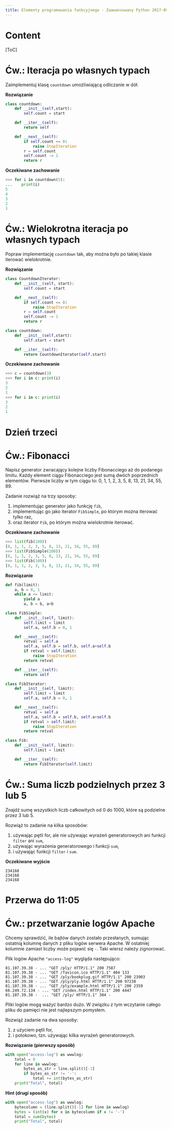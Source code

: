 ```yaml
---
title: Elementy programowania funkcyjnego - Zaawansowany Python 2017-09-25
---
```


# Content

[ToC]

# Ćw.: Iteracja po własnych typach

Zaimplementuj klasę `countdown` umożliwiającą odliczanie w dół.

**Rozwiązanie**

```python
class countdown:
    def __init__(self,start):
        self.count = start

    def __iter__(self):
        return self

    def __next__(self):
        if self.count <= 0:
            raise StopIteration
        r = self.count
        self.count -= 1
        return r
```

**Oczekiwane zachowanie**

```python
>>> for i in countdown(5):
...    print(i)
5
4
3
2
1
```

# Ćw.: Wielokrotna iteracja po własnych typach

Popraw implementację `countdown` tak, aby można było po takiej klasie iterować wielokrotnie.

**Rozwiązanie**

```python
class CountdownIterator:
    def __init__(self, start):
        self.count = start

    def __next__(self):
        if self.count <= 0:
            raise StopIteration
        r = self.count
        self.count -= 1
        return r

class countdown:
    def __init__(self,start):
        self.start = start

    def __iter__(self):
        return CountdownIterator(self.start)
```

**Oczekiwane zachowanie**

```python
>>> c = countdown(3)
>>> for i in c: print(i)
3
2
1
>>> for i in c: print(i)
3
2
1
```

# Dzień trzeci

# Ćw.: Fibonacci

Napisz generator zwracający kolejne liczby Fibonacciego aż do podanego limitu.
Każdy element ciągu Fibonacciego jest sumą dwóch poprzednich elementów.
Pierwsze liczby w tym ciągu to: 0, 1, 1, 2, 3, 5, 8, 13, 21, 34, 55, 89.

Zadanie rozwiąż na trzy sposoby: 

1. implementując generator jako funkcję `fib`, 
1. implementując go jako iterator `FibSimple`, po którym można iterować tylko raz,
1. oraz iterator `Fib`, po którym można wielokrotnie iterować.

**Oczekiwane zachowanie**

```python
>>> list(fib(100))
[0, 1, 1, 2, 3, 5, 8, 13, 21, 34, 55, 89]
>>> list(FibSimple(100))
[0, 1, 1, 2, 3, 5, 8, 13, 21, 34, 55, 89]
>>> list(Fib(100))
[0, 1, 1, 2, 3, 5, 8, 13, 21, 34, 55, 89]
```

**Rozwiązanie**

```python
def fib(limit):
    a, b = 0, 1
    while a <= limit:
        yield a
        a, b = b, a+b

class FibSimple:
    def __init__(self, limit):
        self.limit = limit
        self.a, self.b = 0, 1

    def __next__(self):
        retval = self.a
        self.a, self.b = self.b, self.a+self.b
        if retval > self.limit:
            raise StopIteration
        return retval

    def __iter__(self):
        return self

class FibIterator:
    def __init__(self, limit):
        self.limit = limit
        self.a, self.b = 0, 1

    def __next__(self):
        retval = self.a
        self.a, self.b = self.b, self.a+self.b
        if retval > self.limit:
            raise StopIteration
        return retval

class Fib:
    def __init__(self, limit):
        self.limit = limit

    def __iter__(self):
        return FibIterator(self.limit)
```

# Ćw.: Suma liczb podzielnych przez 3 lub 5

Znajdź sumę wszystkich liczb całkowitych od 0 do 1000, które są podzielne przez 3 lub 5.

Rozwiąż to zadanie na kilka sposobów:

1. używając pętli for, ale nie używając wyrażeń generatorowych ani funkcji `filter` ani `sum`,
1. używając wyrażenia generatorowego i funkcji `sum`,
1. i używając funkcji `filter` i `sum`.

**Oczekiwane wyjście**

    234168
    234168
    234168

# Przerwa do 11:05

# Ćw.: przetwarzanie logów Apache

Chcemy sprawdzić, ile bajtów danych zostało przesłanych, sumując ostatnią kolumnę danych z pliku logów serwera Apache.
W ostatniej kolumnie zamiast liczby może pojawić się `-`.
Taki wiersz należy zignorować.

Plik logów Apache `"access-log"` wygląda następująco:

    81.107.39.38 - ... "GET /ply/ HTTP/1.1" 200 7587
    81.107.39.38 - ... "GET /favicon.ico HTTP/1.1" 404 133
    81.107.39.38 - ... "GET /ply/bookplug.gif HTTP/1.1" 200 23903
    81.107.39.38 - ... "GET /ply/ply.html HTTP/1.1" 200 97238
    81.107.39.38 - ... "GET /ply/example.html HTTP/1.1" 200 2359
    66.249.72.134 - ... "GET /index.html HTTP/1.1" 200 4447
    81.107.39.38 -  ... "GET /ply/ HTTP/1.1" 304 -

Pliki logów mogą ważyć bardzo dużo.
W związku z tym wczytanie całego pliku do pamięci nie jest najlepszym pomysłem.

Rozwiąż zadanie na dwa sposoby:

1. z użyciem pętli for,
1. i potokowo, tzn. używając kilka wyrażeń generatorowych.

**Rozwiązanie (pierwszy sposób)**

```python
with open("access-log") as wwwlog:
    total = 0
    for line in wwwlog:
        bytes_as_str = line.split()[-1]
        if bytes_as_str != '-':
            total += int(bytes_as_str)
    print("Total", total)
```

**Hint (drugi sposób)**

```python
with open("access-log") as wwwlog:
    bytecolumn = (line.split()[-1] for line in wwwlog)
    bytes = (int(x) for x in bytecolumn if x != '-')
    total = sum(bytes)
    print("Total", total)
```